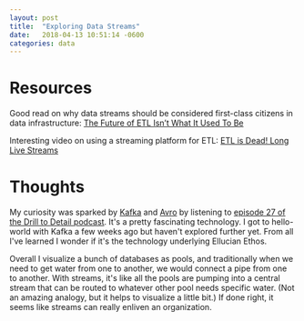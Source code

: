 ```yaml
---
layout: post
title:  "Exploring Data Streams"
date:   2018-04-13 10:51:14 -0600
categories: data
---
```


# Resources

Good read on why data streams should be considered first-class citizens in data infrastructure: [The Future of ETL Isn’t What It Used To Be](https://www.confluent.io/blog/the-future-of-etl-isnt-what-it-used-to-be)

Interesting video on using a streaming platform for ETL: [ETL is Dead! Long Live Streams](https://vimeo.com/220846693/305dfdb663)

# Thoughts

My curiosity was sparked by [Kafka](https://kafka.apache.org) and [Avro](https://avro.apache.org) by listening to [episode 27 of the Drill to Detail podcast](https://www.drilltodetail.com/podcast/2017/5/22/drill-to-detail-ep27-apache-kafka-streaming-data-integration-and-schema-registry-with-special-guest-gwen-shapira). It's a pretty fascinating technology. I got to hello-world with Kafka a few weeks ago but haven't explored further yet. From all I've learned I wonder if it's the technology underlying Ellucian Ethos.

Overall I visualize a bunch of databases as pools, and traditionally when we need to get water from one to another, we would connect a pipe from one to another. With streams, it's like all the pools are pumping into a central stream that can be routed to whatever other pool needs specific water. (Not an amazing analogy, but it helps to visualize a little bit.) If done right, it seems like streams can really enliven an organization.
